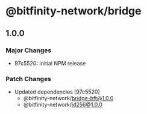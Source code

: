 # @bitfinity-network/bridge

## 1.0.0

### Major Changes

- 97c5520: Initial NPM release

### Patch Changes

- Updated dependencies [97c5520]
  - @bitfinity-network/bridge-bft@1.0.0
  - @bitfinity-network/id256@1.0.0
